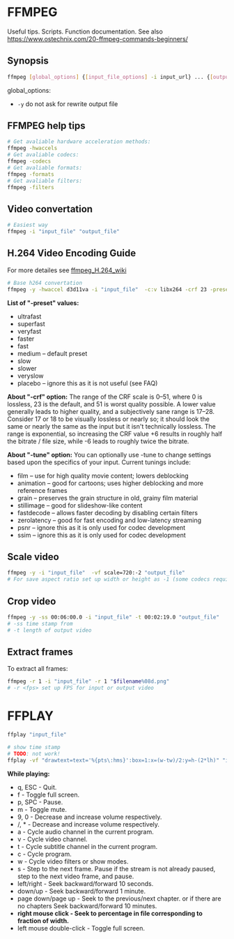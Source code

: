 # FFMPEG
Useful tips. Scripts. Function documentation.
See also https://www.ostechnix.com/20-ffmpeg-commands-beginners/
## Synopsis
```bash 
ffmpeg [global_options] {[input_file_options] -i input_url} ... {[output_file_options] output_url} ...
```
global_options:
* ```-y``` do not ask for rewrite output file

## FFMPEG help tips
```bash
# Get avaliable hardware acceleration methods:
ffmpeg -hwaccels
# Get avaliable codecs:
ffmpeg -codecs
# Get avaliable formats:
ffmpeg -formats
# Get avaliable filters:
ffmpeg -filters
```
## Video convertation
```bash 
# Easiest way
ffmpeg -i "input_file" "output_file"
```
## H.264 Video Encoding Guide
For more detailes see [ffmpeg_H.264_wiki](https://trac.ffmpeg.org/wiki/Encode/H.264)

```bash
# Base h264 convertation
ffmpeg -y -hwaccel d3d11va -i "input_file"  -c:v libx264 -crf 23 -preset veryslow -tune zerolatency "output_file.mp4"
```

**List of "-preset" values:**
* ultrafast
* superfast
* veryfast
* faster
* fast
* medium – default preset
* slow
* slower
* veryslow
* placebo – ignore this as it is not useful (see FAQ)

**About "-crf" option:**
The range of the CRF scale is 0–51, where 0 is lossless, 23 is the default, and 51 is worst quality possible. A lower value generally leads to higher quality, and a subjectively sane range is 17–28. Consider 17 or 18 to be visually lossless or nearly so; it should look the same or nearly the same as the input but it isn't technically lossless.
The range is exponential, so increasing the CRF value +6 results in roughly half the bitrate / file size, while -6 leads to roughly twice the bitrate.

**About "-tune" option:**
You can optionally use -tune to change settings based upon the specifics of your input. 
Current tunings include:
* film – use for high quality movie content; lowers deblocking
* animation – good for cartoons; uses higher deblocking and more reference frames
* grain – preserves the grain structure in old, grainy film material
* stillimage – good for slideshow-like content
* fastdecode – allows faster decoding by disabling certain filters
* zerolatency – good for fast encoding and low-latency streaming
* psnr – ignore this as it is only used for codec development
* ssim – ignore this as it is only used for codec development

## Scale video
```bash
ffmpeg -y -i "input_file"  -vf scale=720:-2 "output_file"
# For save aspect ratio set up width or height as -1 (some codecs require -2)
```
## Crop video
```bash
ffmpeg -y -ss 00:06:00.0 -i "input_file" -t 00:02:19.0 "output_file"
# -ss time stamp from
# -t length of output video
```
## Extract frames
To extract all frames: 
```bash
ffmpeg -r 1 -i "input_file" -r 1 "$filename%08d.png"
# -r <fps> set up FPS for input or output video
```
# FFPLAY
```bash
ffplay "input_file"
```
```bash
# show time stamp 
# TODO: not work!
ffplay -vf "drawtext=text='%{pts\:hms}':box=1:x=(w-tw)/2:y=h-(2*lh)" "input_file"
```
**While playing:**
* q, ESC - Quit.
* f - Toggle full screen.
* p, SPC - Pause.
* m - Toggle mute.
* 9, 0 - Decrease and increase volume respectively.
* /, * - Decrease and increase volume respectively.
* a - Cycle audio channel in the current program.
* v - Cycle video channel.
* t - Cycle subtitle channel in the current program.
* c - Cycle program.
* w - Cycle video filters or show modes.
* s - Step to the next frame. Pause if the stream is not already paused, step to the next video frame, and pause.
* left/right - Seek backward/forward 10 seconds.
* down/up - Seek backward/forward 1 minute.
* page down/page up - Seek to the previous/next chapter. or if there are no chapters Seek backward/forward 10 minutes.
* **right mouse click - Seek to percentage in file corresponding to fraction of width.**
* left mouse double-click - Toggle full screen.

